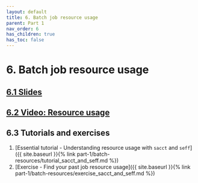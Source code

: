 ```yaml
---
layout: default
title: 6. Batch job resource usage
parent: Part 1
nav_order: 6
has_children: true
has_toc: false
---
```


# 6. Batch job resource usage

## [6.1 Slides](https://a3s.fi/CSC_training/06_understanding_usage.html)

## [6.2 Video: Resource usage](https://video.csc.fi/media/t/0_bfbgk9zf)

## 6.3 Tutorials and exercises

1. [Essential tutorial - Understanding resource usage with `sacct` and `seff`]({{ site.baseurl }}{% link part-1/batch-resources/tutorial_sacct_and_seff.md %})
2. [Exercise - Find your past job resource usage]({{ site.baseurl }}{% link part-1/batch-resources/exercise_sacct_and_seff.md %})